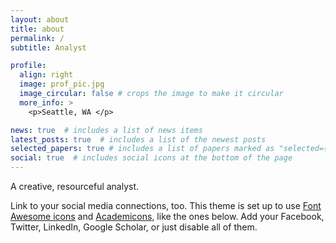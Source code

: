 ```yaml
---
layout: about
title: about
permalink: /
subtitle: Analyst

profile:
  align: right
  image: prof_pic.jpg
  image_circular: false # crops the image to make it circular
  more_info: >
    <p>Seattle, WA </p>

news: true  # includes a list of news items
latest_posts: true  # includes a list of the newest posts
selected_papers: true # includes a list of papers marked as "selected={true}"
social: true  # includes social icons at the bottom of the page
---
```


A creative, resourceful analyst.









Link to your social media connections, too. This theme is set up to use [Font Awesome icons](https://fontawesome.com/) and [Academicons](https://jpswalsh.github.io/academicons/), like the ones below. Add your Facebook, Twitter, LinkedIn, Google Scholar, or just disable all of them.
